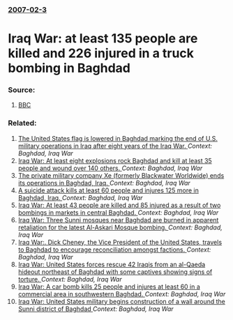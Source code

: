 ### [2007-02-3](/news/2007/02/3/index.md)

#  Iraq War: at least 135 people are killed and 226 injured in a truck bombing in Baghdad 




### Source:

1. [BBC](http://news.bbc.co.uk/2/hi/middle_east/6327057.stm)

### Related:

1. [The United States flag is lowered in Baghdad marking the end of U.S. military operations in Iraq after eight years of the Iraq War. ](/news/2011/12/15/the-united-states-flag-is-lowered-in-baghdad-marking-the-end-of-u-s-military-operations-in-iraq-after-eight-years-of-the-iraq-war.md) _Context: Baghdad, Iraq War_
2. [Iraq War: At least eight explosions rock Baghdad and kill at least 35 people and wound over 140 others. ](/news/2010/04/6/iraq-war-at-least-eight-explosions-rock-baghdad-and-kill-at-least-35-people-and-wound-over-140-others.md) _Context: Baghdad, Iraq War_
3. [ The private military company Xe (formerly Blackwater Worldwide) ends its operations in Baghdad, Iraq. ](/news/2009/05/7/the-private-military-company-xe-formerly-blackwater-worldwide-ends-its-operations-in-baghdad-iraq.md) _Context: Baghdad, Iraq War_
4. [ A suicide attack kills at least 60 people and injures 125 more in Baghdad, Iraq. ](/news/2009/04/24/a-suicide-attack-kills-at-least-60-people-and-injures-125-more-in-baghdad-iraq.md) _Context: Baghdad, Iraq War_
5. [ Iraq War: At least 43 people are killed and 85 injured as a result of two bombings in markets in central Baghdad. ](/news/2008/02/1/iraq-war-at-least-43-people-are-killed-and-85-injured-as-a-result-of-two-bombings-in-markets-in-central-baghdad.md) _Context: Baghdad, Iraq War_
6. [ Iraq War: Three Sunni mosques near Baghdad are burned in apparent retaliation for the latest Al-Askari Mosque bombing. ](/news/2007/06/14/iraq-war-three-sunni-mosques-near-baghdad-are-burned-in-apparent-retaliation-for-the-latest-al-askari-mosque-bombing.md) _Context: Baghdad, Iraq War_
7. [ Iraq War:. Dick Cheney, the Vice President of the United States, travels to Baghdad to encourage reconciliation amongst factions. ](/news/2007/05/9/iraq-war-dick-cheney-the-vice-president-of-the-united-states-travels-to-baghdad-to-encourage-reconciliation-amongst-factions.md) _Context: Baghdad, Iraq War_
8. [ Iraq War: United States forces rescue 42 Iraqis from an al-Qaeda hideout northeast of Baghdad with some captives showing signs of torture. ](/news/2007/05/27/iraq-war-united-states-forces-rescue-42-iraqis-from-an-al-qaeda-hideout-northeast-of-baghdad-with-some-captives-showing-signs-of-torture.md) _Context: Baghdad, Iraq War_
9. [ Iraq War: A car bomb kills 25 people and injures at least 60 in a commercial area in southwestern Baghdad. ](/news/2007/05/22/iraq-war-a-car-bomb-kills-25-people-and-injures-at-least-60-in-a-commercial-area-in-southwestern-baghdad.md) _Context: Baghdad, Iraq War_
10. [ Iraq War: United States military begins construction of a wall around the Sunni district of Baghdad ](/news/2007/04/10/iraq-war-united-states-military-begins-construction-of-a-wall-around-the-sunni-district-of-baghdad.md) _Context: Baghdad, Iraq War_
